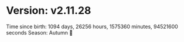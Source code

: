 # Version: v2.11.28
Time since birth: 1094 days, 26256 hours, 1575360 minutes, 94521600 seconds
Season: Autumn 🍁
